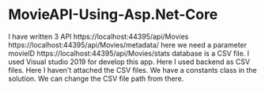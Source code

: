 # MovieAPI-Using-Asp.Net-Core
 I have written 3 API 
  https://localhost:44395/api/Movies
  https://localhost:44395/api/Movies/metadata/    here we need a parameter movieID
  https://localhost:44395/api/Movies/stats
  database is a CSV file.
  I used Visual studio 2019 for develop this app.
  Here I used backend as CSV files. Here I haven't attached the CSV files.
  We have a constants class in the solution. We can change the CSV file path from there.
